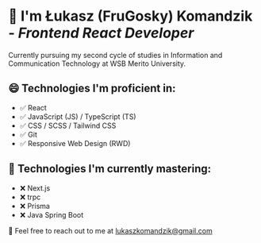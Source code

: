# 👑 I'm Łukasz (FruGosky) Komandzik - *Frontend React Developer*

Currently pursuing my second cycle of studies in Information and Communication Technology at WSB Merito University.

## 😄 Technologies I'm proficient in:

- ✅ React
- ✅ JavaScript (JS) / TypeScript (TS)
- ✅ CSS / SCSS / Tailwind CSS
- ✅ Git
- ✅ Responsive Web Design (RWD)

## 🤔 Technologies I'm currently mastering:

- ❌ Next.js
- ❌ trpc
- ❌ Prisma
- ❌ Java Spring Boot

💬 Feel free to reach out to me at lukaszkomandzik@gmail.com

